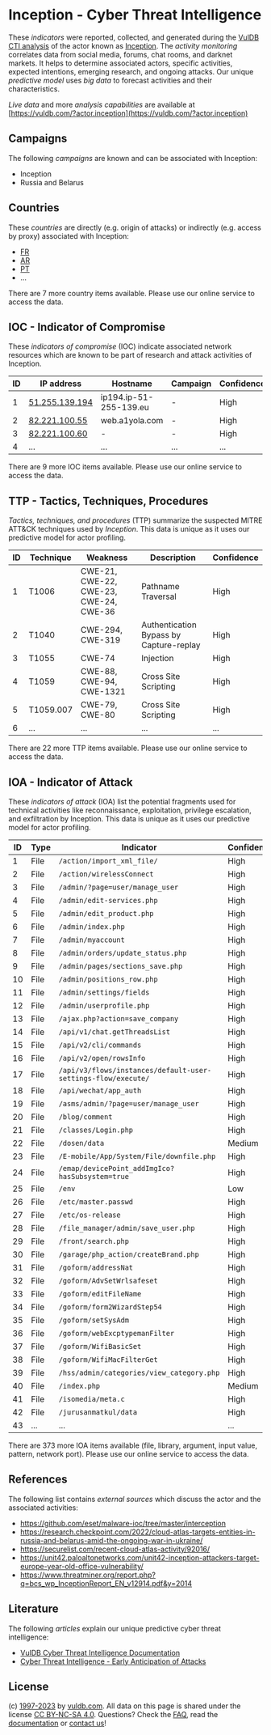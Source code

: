 # Inception - Cyber Threat Intelligence

These _indicators_ were reported, collected, and generated during the [VulDB CTI analysis](https://vuldb.com/?kb.cti) of the actor known as [Inception](https://vuldb.com/?actor.inception). The _activity monitoring_ correlates data from social media, forums, chat rooms, and darknet markets. It helps to determine associated actors, specific activities, expected intentions, emerging research, and ongoing attacks. Our unique _predictive model_ uses _big data_ to forecast activities and their characteristics.

_Live data_ and more _analysis capabilities_ are available at [https://vuldb.com/?actor.inception](https://vuldb.com/?actor.inception)

## Campaigns

The following _campaigns_ are known and can be associated with Inception:

* Inception
* Russia and Belarus

## Countries

These _countries_ are directly (e.g. origin of attacks) or indirectly (e.g. access by proxy) associated with Inception:

* [FR](https://vuldb.com/?country.fr)
* [AR](https://vuldb.com/?country.ar)
* [PT](https://vuldb.com/?country.pt)
* ...

There are 7 more country items available. Please use our online service to access the data.

## IOC - Indicator of Compromise

These _indicators of compromise_ (IOC) indicate associated network resources which are known to be part of research and attack activities of Inception.

ID | IP address | Hostname | Campaign | Confidence
-- | ---------- | -------- | -------- | ----------
1 | [51.255.139.194](https://vuldb.com/?ip.51.255.139.194) | ip194.ip-51-255-139.eu | - | High
2 | [82.221.100.55](https://vuldb.com/?ip.82.221.100.55) | web.a1yola.com | - | High
3 | [82.221.100.60](https://vuldb.com/?ip.82.221.100.60) | - | - | High
4 | ... | ... | ... | ...

There are 9 more IOC items available. Please use our online service to access the data.

## TTP - Tactics, Techniques, Procedures

_Tactics, techniques, and procedures_ (TTP) summarize the suspected MITRE ATT&CK techniques used by _Inception_. This data is unique as it uses our predictive model for actor profiling.

ID | Technique | Weakness | Description | Confidence
-- | --------- | -------- | ----------- | ----------
1 | T1006 | CWE-21, CWE-22, CWE-23, CWE-24, CWE-36 | Pathname Traversal | High
2 | T1040 | CWE-294, CWE-319 | Authentication Bypass by Capture-replay | High
3 | T1055 | CWE-74 | Injection | High
4 | T1059 | CWE-88, CWE-94, CWE-1321 | Cross Site Scripting | High
5 | T1059.007 | CWE-79, CWE-80 | Cross Site Scripting | High
6 | ... | ... | ... | ...

There are 22 more TTP items available. Please use our online service to access the data.

## IOA - Indicator of Attack

These _indicators of attack_ (IOA) list the potential fragments used for technical activities like reconnaissance, exploitation, privilege escalation, and exfiltration by Inception. This data is unique as it uses our predictive model for actor profiling.

ID | Type | Indicator | Confidence
-- | ---- | --------- | ----------
1 | File | `/action/import_xml_file/` | High
2 | File | `/action/wirelessConnect` | High
3 | File | `/admin/?page=user/manage_user` | High
4 | File | `/admin/edit-services.php` | High
5 | File | `/admin/edit_product.php` | High
6 | File | `/admin/index.php` | High
7 | File | `/admin/myaccount` | High
8 | File | `/admin/orders/update_status.php` | High
9 | File | `/admin/pages/sections_save.php` | High
10 | File | `/admin/positions_row.php` | High
11 | File | `/admin/settings/fields` | High
12 | File | `/admin/userprofile.php` | High
13 | File | `/ajax.php?action=save_company` | High
14 | File | `/api/v1/chat.getThreadsList` | High
15 | File | `/api/v2/cli/commands` | High
16 | File | `/api/v2/open/rowsInfo` | High
17 | File | `/api/v3/flows/instances/default-user-settings-flow/execute/` | High
18 | File | `/api/wechat/app_auth` | High
19 | File | `/asms/admin/?page=user/manage_user` | High
20 | File | `/blog/comment` | High
21 | File | `/classes/Login.php` | High
22 | File | `/dosen/data` | Medium
23 | File | `/E-mobile/App/System/File/downfile.php` | High
24 | File | `/emap/devicePoint_addImgIco?hasSubsystem=true` | High
25 | File | `/env` | Low
26 | File | `/etc/master.passwd` | High
27 | File | `/etc/os-release` | High
28 | File | `/file_manager/admin/save_user.php` | High
29 | File | `/front/search.php` | High
30 | File | `/garage/php_action/createBrand.php` | High
31 | File | `/goform/addressNat` | High
32 | File | `/goform/AdvSetWrlsafeset` | High
33 | File | `/goform/editFileName` | High
34 | File | `/goform/form2WizardStep54` | High
35 | File | `/goform/setSysAdm` | High
36 | File | `/goform/webExcptypemanFilter` | High
37 | File | `/goform/WifiBasicSet` | High
38 | File | `/goform/WifiMacFilterGet` | High
39 | File | `/hss/admin/categories/view_category.php` | High
40 | File | `/index.php` | Medium
41 | File | `/isomedia/meta.c` | High
42 | File | `/jurusanmatkul/data` | High
43 | ... | ... | ...

There are 373 more IOA items available (file, library, argument, input value, pattern, network port). Please use our online service to access the data.

## References

The following list contains _external sources_ which discuss the actor and the associated activities:

* https://github.com/eset/malware-ioc/tree/master/interception
* https://research.checkpoint.com/2022/cloud-atlas-targets-entities-in-russia-and-belarus-amid-the-ongoing-war-in-ukraine/
* https://securelist.com/recent-cloud-atlas-activity/92016/
* https://unit42.paloaltonetworks.com/unit42-inception-attackers-target-europe-year-old-office-vulnerability/
* https://www.threatminer.org/report.php?q=bcs_wp_InceptionReport_EN_v12914.pdf&y=2014

## Literature

The following _articles_ explain our unique predictive cyber threat intelligence:

* [VulDB Cyber Threat Intelligence Documentation](https://vuldb.com/?kb.cti)
* [Cyber Threat Intelligence - Early Anticipation of Attacks](https://www.scip.ch/en/?labs.20201022)

## License

(c) [1997-2023](https://vuldb.com/?kb.changelog) by [vuldb.com](https://vuldb.com/?kb.about). All data on this page is shared under the license [CC BY-NC-SA 4.0](https://creativecommons.org/licenses/by-nc-sa/4.0/). Questions? Check the [FAQ](https://vuldb.com/?kb.faq), read the [documentation](https://vuldb.com/?kb) or [contact us](https://vuldb.com/?contact)!
